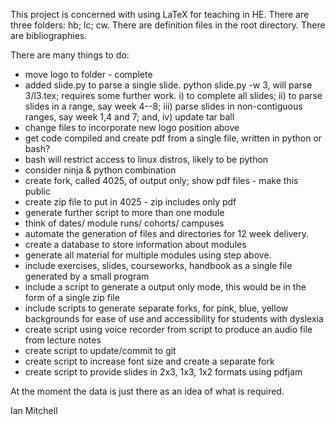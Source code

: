 This project is concerned with using LaTeX for teaching in HE.
There are three folders: hb; lc; cw.
There are definition files in the root directory.
There are bibliographies.

There are many things to do:
 - move logo to folder - complete
 - added slide.py to parse a single slide. python slide.py -w 3, will parse 3/l3.tex; requires some further work. 
	i) to complete all slides; 
	ii) to parse slides in  a range, say week 4--8; 
	iii) parse slides in non-contiguous ranges, say week 1,4 and 7; and, 
	iv) update tar ball
 - change files to incorporate new logo position above
 - get code compiled and create pdf from a single file, written in python or bash?
 - bash will restrict access to linux distros, likely to be python
 - consider ninja & python combination
 - create fork, called 4025, of output only; show pdf files - make this public
 - create zip file to put in 4025 - zip includes only pdf 
 - generate further script to more than one module
 - think of dates/ module runs/ cohorts/ campuses 
 - automate the generation of files and directories for 12 week delivery.
 - create a database to store information about modules
 - generate all material for multiple modules using step above.
 - include exercises, slides, courseworks, handbook as a single file generated by a small program
 - include a script to generate a output only mode, this would be in the form of a single zip file
 - include scripts to generate separate forks, for pink, blue, yellow backgrounds for ease of use and accessibility for students with dyslexia
 - create script using voice recorder from script to produce an audio file from lecture notes
 - create script to update/commit to git
 - create script to increase font size and create a separate fork
 - create script to provide slides in 2x3, 1x3, 1x2 formats using pdfjam

At the moment the data is just there as an idea of what is required.

Ian Mitchell

